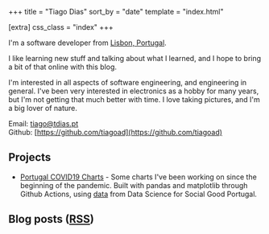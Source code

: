 +++
title = "Tiago Dias"
sort_by = "date"
template = "index.html"

[extra]
css_class = "index"
+++

I'm a software developer from [Lisbon, Portugal](https://en.wikipedia.org/wiki/Lisbon).

I like learning new stuff and talking about what I learned, and I hope to bring
a bit of that online with this blog. 

I'm interested in all aspects of software engineering, and engineering in general.
I've been very interested in electronics as a hobby for many years, but I'm not getting that much better with time.
I love taking pictures, and I'm a big lover of nature.

Email: [tiago@tdias.pt](mailto:tiago@tdias.pt)  
Github: [https://github.com/tiagoad](https://github.com/tiagoad)

## Projects

- [Portugal COVID19 Charts](https://covid19.tdias.pt/) - Some charts I've been working on since the beginning of the pandemic. Built with pandas and matplotlib through Github Actions, using [data](https://github.com/dssg-pt/covid19pt-data) from Data Science for Social Good Portugal.

## Blog posts ([RSS](/atom.xml))
